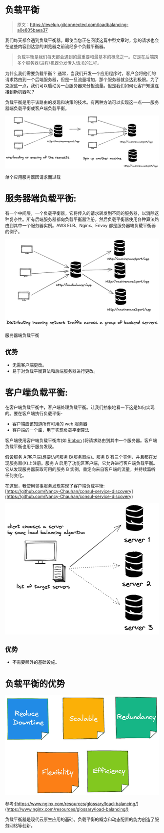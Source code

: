 # 负载平衡

> 原文：<https://levelup.gitconnected.com/loadbalancing-a0e805baea37>

我们每天都会遇到负载平衡器。即使当您正在阅读这篇中型文章时，您的请求也会在这些内容到达您的浏览器之前流经多个负载平衡器。

> 负载平衡是我们每天都会遇到的最重要和最基本的概念之一。它是在后端跨多个服务器/进程/机器分发传入请求的过程。

为什么我们需要负载平衡？
通常，当我们开发一个应用程序时，客户会将他们的请求路由到一个后端服务器，但是一旦流量增加，那个服务器就会达到极限。为了克服这一点，我们可以启动另一台服务器来分担流量。但是我们如何让客户知道连接到新机器呢？

负载平衡是用于该路由的发现和决策的技术。有两种方法可以实现这一点——服务器端负载平衡或客户端负载平衡。

![](img/063ed7684bcccc97fbe9c500b6d11da9.png)

单个应用服务器因请求而过载

# 服务器端负载平衡:

有一个中间层，一个负载平衡器，它将传入的请求转发到不同的服务器，以消除这种复杂性。所有后端服务器都向负载平衡器注册，然后负载平衡器使用各种算法路由到其中一个服务器实例。AWS ELB、Nginx、Envoy 都是服务器端负载平衡器的例子。

![](img/41edb7b837fc7e4c09d2e68a6466941c.png)

服务器端负载平衡

## 优势

*   无需客户端更改。
*   易于对负载平衡算法和后端服务器进行更改。

# 客户端负载平衡:

在客户端负载平衡中，客户端处理负载平衡。让我们抽象地看一下这是如何实现的。要在客户端执行负载平衡-

*   客户端应该知道所有可用的 web 服务器
*   客户端的一个库，用于实现负载平衡算法

客户端使用客户端负载平衡库(如 [Ribbon](https://github.com/Netflix/ribbon) )将请求路由到其中一个服务器。客户端负载平衡也用于服务发现。

假设服务 A(客户端)想要访问服务 B(服务器端)。服务 B 有三个实例，并且都在发现服务器(X)上注册。服务 A 启用了功能区客户端，它允许进行客户端负载平衡。它从发现服务器获取可用的服务 B 实例，重定向来自客户端的流量，并持续监听任何变化。

在这里，我使用领事服务发现实现了客户端负载平衡:[https://github.com/Nancy-Chauhan/consul-service-discovery](https://github.com/Nancy-Chauhan/consul-service-discovery)

![](img/708b90b3bdafb53ac4dab517f842eae3.png)

## 优势

*   不需要额外的基础设施。

# 负载平衡的优势

![](img/b74f34a39d61ea7397a8b14e035b458e.png)

参考:[https://www.nginx.com/resources/glossary/load-balancing/](https://www.nginx.com/resources/glossary/load-balancing/)

负载平衡器是现代云原生应用的基础。负载平衡的概念和动态配置的能力创造了服务网格等创新。